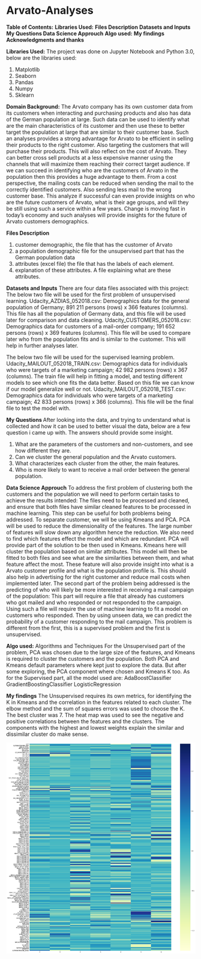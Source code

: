 # Arvato-Analyses
<b>Table of Contents:</b>
<b>Libraries Used:</b>
<b>Files Description</b>
<b> Datasets and Inputs</b>
<b> My Questions </b>
<b> Data Science Approuch</b>
<b>Algo used:</b>
<b>My findings</b>
<b>Acknowledgments and thanks</b>


<b>Libraries Used:</b>
The project was done on Jupyter Notebook and Python 3.0, below are the libraries used:
1. Matplotlib
2. Seaborn
3. Pandas
4. Numpy
5. Sklearn


<b>Domain Background:</b>
The Arvato company has its own customer data from its customers when interacting and purchasing products and also has data of the German population at large. Such data can be used to identify what are the main characteristics of its customer and then use these to better target the population at large that are similar to their customer base. Such an analyses provides a strong advantage for Arvato to be efficient in selling their products to the right customer. Also targeting the customers that will purchase their products.  This will also reflect on the cost of Arvato. They can better cross sell products at a less expensive manner using the channels that will maximize them reaching their correct target audience.
If we can succeed in identifying who are the customers of Arvato in the population then this provides a huge advantage to them. From a cost perspective, the mailing costs can be reduced when sending the mail to the correctly identified customers. Also sending less mail to the wrong customer base.  This analyze if successful can even provide insights on who are the future customers of Arvato, what is their age groups, and will they be still using such a service within a few years. Change is moving fast in today’s economy and such analyses will provide insights for the future of Arvato customers demographics. 


<b>Files Description</b>
1. customer demographic, the file that has the customer of Arvato
2. a population demographic file for the unsupervised part that has the German population data 
3. attributes (excel file) the file that has the labels of each element. 
4. explanation of these attributes. A file explaining what are these attributes. 

<b> Datasets and Inputs</b>
There are four data files associated with this project:
The below two file will be used for the first problem of unsupervised learning.
Udacity_AZDIAS_052018.csv: Demographics data for the general population of Germany; 891 211 persons (rows) x 366 features (columns). This file has all the population of Germany data, and this file will be used later for comparison and data cleaning. 
Udacity_CUSTOMERS_052018.csv: Demographics data for customers of a mail-order company; 191 652 persons (rows) x 369 features (columns). This file will be used to compare later who from the population fits and is similar to the customer. This will help in further analyses later.

The below two file will be used for the supervised learning problem.
Udacity_MAILOUT_052018_TRAIN.csv: Demographics data for individuals who were targets of a marketing campaign; 42 982 persons (rows) x 367 (columns). The train file will help in fitting a model, and testing different models to see which one fits the data better. Based on this file we can know if our model generalize well or not.
Udacity_MAILOUT_052018_TEST.csv: Demographics data for individuals who were targets of a marketing campaign; 42 833 persons (rows) x 366 (columns). This file will be the final file to test the model with.


<b> My Questions </b>
After looking into the data, and trying to understand what is collected and how it can be used to better visual the data,
below are a few question i came up with. The answers should provide some insight.

1. What are the parameters of the customers and non-customers, and see how different they are.
2. Can we cluster the general population and the Arvato customers.
3. What characterizes each cluster from the other, the main features.
4. Who is more likely to want to receive a mail order between the general population.

<b> Data Science Approuch</b>
To address the first problem of clustering both the customers and the population we will need to perform certain tasks to achieve the results intended:
The files need to be processed and cleaned, and ensure that both files have similar cleaned features to be processed in machine learning. This step can be useful for both problems being addressed.
To separate customer, we will be using Kmeans and PCA. PCA will be used to reduce the dimensionality of the features. The large number of features will slow down any algorithm hence the reduction. We also need to find which features effect the model and which are redundant. PCA will provide part of the solution to be then used in Kmeans. 
Kmeans here will cluster the population based on similar attributes. This model will then be fitted to both files and see what are the similarities between them, and what feature affect the most. These feature will also provide insight into what is a Arvato customer profile and what is the population profile is. This should also help in advertising for the right customer and reduce mail costs when implemented later. 
The second part of the problem being addressed is the predicting of who will likely be more interested in receiving a mail campaign of the population:
This part will require a file that already has customers who got mailed and who responded or not responded to the campaign. Using such a file will require the use of machine learning to fit a model on customers who responded. Then by using unseen data, we can predict the probability of a customer responding to the mail campaign. This problem is different from the first, this is a supervised problem and the first is unsupervised. 

<b>Algo used:</b>
Algorithms and Techniques
For the Unsupervised part of the problem, PCA was chosen due to the large size of the features, and Kmeans is required to cluster the customers and the population. Both PCA and Kmeans default parameters where kept just to explore the data. But after some exploring, the PCA component where chosen and Kmeans K too.
As for the Supervised part, all the model used are:
AdaBoostClassifier
GradientBoostingClassifier
LogisticRegression

<b>My findings</b>
The Unsupervised requires its own metrics, for identifying the K in Kmeans and the correlation in the features related to each cluster. 
The elbow method and the sum of squares errors was used to choose the K. The best cluster was 7.
The heat map was used to see the negative and positive correlations between the features and the clusters. 
The components with the highest and lowest weights explain the similar and dissimilar cluster do make sense.

![Heat map](images/heat.png)









